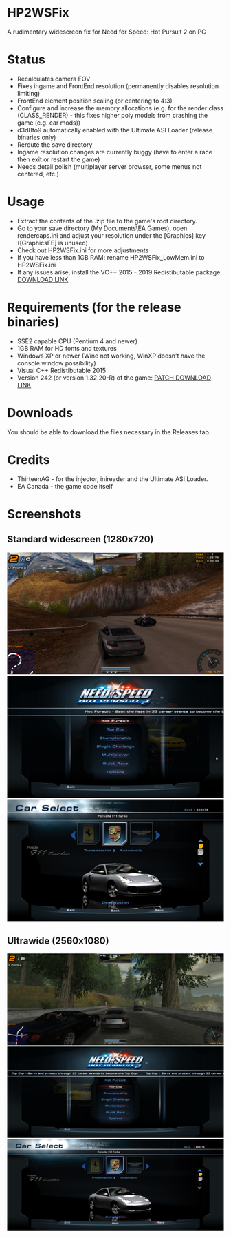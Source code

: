 # HP2WSFix
A rudimentary widescreen fix for Need for Speed: Hot Pursuit 2 on PC

# Status
- Recalculates camera FOV
- Fixes ingame and FrontEnd resolution (permanently disables resolution limiting)
- FrontEnd element position scaling (or centering to 4:3)
- Configure and increase the memory allocations (e.g. for the render class (CLASS_RENDER) - this fixes higher poly models from crashing the game (e.g. car mods))
- d3d8to9 automatically enabled with the Ultimate ASI Loader (release binaries only)
- Reroute the save directory
- Ingame resolution changes are currently buggy (have to enter a race then exit or restart the game)
- Needs detail polish (multiplayer server browser, some menus not centered, etc.)

# Usage
- Extract the contents of the .zip file to the game's root directory.
- Go to your save directory (My Documents\EA Games), open rendercaps.ini and adjust your resolution under the [Graphics] key ([GraphicsFE] is unused)
- Check out HP2WSFix.ini for more adjustments
- If you have less than 1GB RAM: rename HP2WSFix_LowMem.ini to HP2WSFix.ini
- If any issues arise, install the VC++ 2015 - 2019 Redistibutable package: [DOWNLOAD LINK](https://aka.ms/vs/16/release/vc_redist.x86.exe)

# Requirements (for the release binaries)
- SSE2 capable CPU (Pentium 4 and newer)
- 1GB RAM for HD fonts and textures
- Windows XP or newer (Wine not working, WinXP doesn't have the console window possibility)
- Visual C++ Redistibutable 2015
- Version 242 (or version 1.32.20-R) of the game: [PATCH DOWNLOAD LINK](http://www.mediafire.com/view/xwj5zej5ejdlptt)

# Downloads
You should be able to download the files necessary in the Releases tab.

# Credits
- ThirteenAG - for the injector, inireader and the Ultimate ASI Loader.
- EA Canada - the game code itself

# Screenshots
## Standard widescreen (1280x720)
![Ingame](Screenshots/W_Ingame.png)
![Main menu](Screenshots/W_Menu_Main.png)
![Car select](Screenshots/W_Menu_CarSelect.png)
## Ultrawide (2560x1080)
![Ingame](Screenshots/UW_Ingame.png)
![Main menu](Screenshots/UW_Menu_Main.png)
![Car select](Screenshots/UW_Menu_CarSelect.png)
